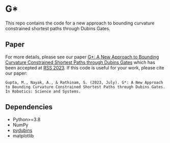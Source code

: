 # G*
This repo contains the code for a new approach to bounding curvature constrained shortest paths through Dubins Gates.

## Paper
For more details, please see our paper [G*: A New Approach to Bounding Curvature Constrained Shortest Paths through Dubins Gates](https://roboticsconference.org/program/papers/059/) which has been accepted at [RSS 2023](https://www.roboticsproceedings.org/rss19/index.html). If this code is useful for your work, please cite our paper:

```
Gupta, M., Nayak, A., & Rathinam, S. (2023, July). G*: A New Approach to Bounding Curvature Constrained Shortest Paths through Dubins Gates. In Robotics: Science and Systems.
``` 

## Dependencies

* Python>=3.8
* NumPy
* [pydubins](https://github.com/AndrewWalker/pydubins)
* matplotlib